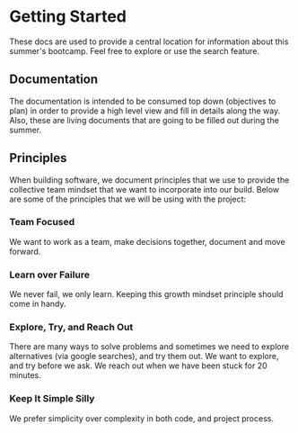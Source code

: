 # Getting Started
These docs are used to provide a central location for information about this summer's bootcamp.  Feel free to explore or use the search feature.

## Documentation
The documentation is intended to be consumed top down (objectives to plan) in order to provide a high level view and fill in details along the way.  Also, these are living documents that are going to be filled out during the summer.

## Principles
When building software, we document principles that we use to provide the collective team mindset that we want to incorporate into our build.  Below are some of the principles that we will be using with the project:

### Team Focused
We want to work as a team, make decisions together, document and move forward.

### Learn over Failure
We never fail, we only learn.  Keeping this growth mindset principle should come in handy.

### Explore, Try, and Reach Out
There are many ways to solve problems and sometimes we need to explore alternatives (via google searches), and try them out.  We want to explore, and try before we ask.  We reach out when we have been stuck for 20 minutes.

### Keep It Simple Silly
We prefer simplicity over complexity in both code, and project process.

